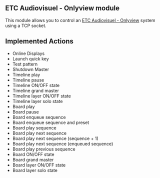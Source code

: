 ## ETC Audiovisuel - Onlyview module

This module allows you to control an [ETC Audiovisuel - Onlyview](https://etc-onlyview.com/) system using a TCP socket.

## Implemented Actions

- Online Displays
- Launch quick key
- Test pattern
- Shutdown Master
- Timeline play
- Timeline pause
- Timeline ON/OFF state
- Timeline grand master
- Timeline layer ON/OFF state
- Timeline layer solo state
- Board play
- Board pause
- Board enqueue sequence
- Board enqueue sequence and preset
- Board play sequence
- Board play next sequence
- Board play next sequence (sequence + 1)
- Board play next sequence (enqueued sequence)
- Board play previous sequence
- Board ON/OFF state
- Board grand master
- Board layer ON/OFF state
- Board layer solo state

